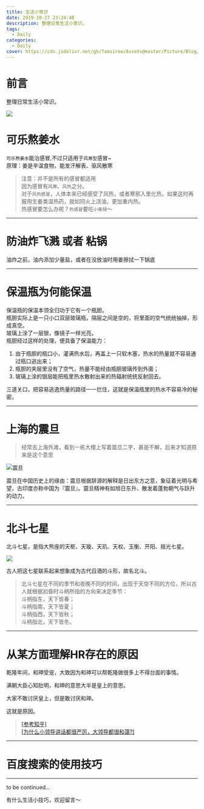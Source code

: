 ```yaml
---
title: 生活小常识
date: 2019-10-27 23:24:48
description: 整理日常生活小常识。
tags:
  - Daily
categories:
  - Daily
cover: https://cdn.jsdelivr.net/gh/Tamsiree/Assets@master/Picture/Blog/Cover/wallhaven-48rm5k.jpg
---
```


# 前言
整理日常生活小常识。

![](https://cdn.jsdelivr.net/gh/Tamsiree/Assets@master/Picture/Paris_bar.jpg)

# 可乐熬姜水

`可乐熬姜水`能治感冒,不过只适用于`风寒型`感冒~  
原理：姜是辛温食物，能发汗解表、驱风散寒  
> 注意：并不是所有的感冒都适用  
> 因为感冒有`风寒`、`风热`之分。  
> 对于`风热感冒`，人体本来已经感受了风热，或者寒邪入里化热，如果这时再服用生姜类温热药，就如同火上浇油，更加重内热。  
> 热感冒要怎么办呢？`热感冒`要吃`小柴胡`～

---

# 防油炸飞溅 或者 粘锅
油炸之前，油内添加少量盐，或者在没放油时用姜擦拭一下锅底

---

# 保温瓶为何能保温
保温瓶的保温本领全归功于它有一个瓶胆。  
瓶胆实际上是一只小口双层玻璃瓶，隔层之间是空的，将里面的空气统统抽掉，形成真空。  
玻璃上涂了一层银，像镜子一样光亮。  
瓶胆经过这样的处理，便具备了保温能力：  
1. 由于瓶胆的瓶口小，灌满热水后，再盖上一只软木塞，热水的热量就不容易通过瓶口逃出来；  
2. 瓶胆的夹层里没有了空气，热量不能经由瓶胆玻璃传到外面；  
3. 玻璃上涂的银层能把瓶里热水散射出来的热辐射统统反射回去。  

三道关口，把容易逃逸热量的路径一一拦住，这就是保温瓶里的热水不容易冷的秘密。

---

# 上海的震旦
> 经常去上海外滩，看到一栋大楼上写着震旦二字，甚是不解，后来才知道原来是这个意思

![震旦](https://cdn.jsdelivr.net/gh/Tamsiree/Assets@master/Picture/Blog/Post/nwH9-fysqfni2035082.jpg)

震旦在中国历史上的缘由：震旦根据辞源的解释是日出东方之意，象征着光明与希望，古印度亦称中国为『震旦』。震旦精神有如旭日东升、散发着蓬勃朝气与跃升的动力。

---

# 北斗七星
北斗七星，是指大熊座的天枢、天璇、天玑、天权、玉衡、开阳、摇光七星。  

![](https://cdn.jsdelivr.net/gh/Tamsiree/Assets@master/Picture/Blog/Post/eaf81a4c510fd9f959edd5762e2dd42a2834a433.jpg)

古人把这七星联系起来想象成为古代舀酒的斗形，故名北斗。  
> 北斗七星在不同的季节和夜晚不同的时间，出现于天空不同的方位，所以古人就根据初昏时斗柄所指的方向来决定季节：  
> 斗柄指东，天下皆春；  
> 斗柄指南，天下皆夏；  
> 斗柄指西，天下皆秋；  
> 斗柄指北，天下皆冬。

---

# 从某方面理解HR存在的原因
乾隆年间，和珅受宠，大致因为和珅可以帮乾隆做很多上不得台面的事情。

满朝大臣心知肚明，和珅的意思大半是皇上的意思。

大家不敢讨厌皇上，但是敢讨厌和珅。

这就是原因。

> [[参考知乎]](https://www.zhihu.com/question/357655494/answer/912120802)  
> [[为什么小领导讲话都很严厉，大领导都很和蔼?]](https://www.zhihu.com/question/349944053/answer/869759757)

---

# 百度搜索的使用技巧




---
to be continued...

有什么生活小技巧，欢迎留言～
